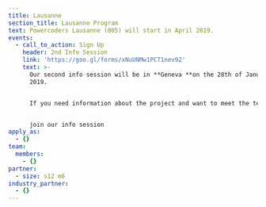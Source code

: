 ```yaml
---
title: Lausanne
section_title: Lausanne Program
text: Powercoders Lausanne (005) will start in April 2019.
events:
  - call_to_action: Sign Up
    header: 2nd Info Session
    link: 'https://goo.gl/forms/xNuUNMw1PCT1nev92'
    text: >-
      Our second info session will be in **Geneva **on the 28th of January,
      2019. 


      If you need information about the project and want to meet the team. 


      join our info session
apply_as:
  - {}
team:
  members:
    - {}
partner:
  - size: s12 m6
industry_partner:
  - {}
---
```



